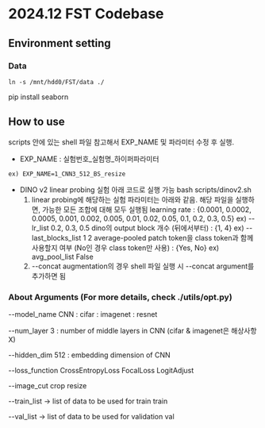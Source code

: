# 2024.12 FST Codebase
## Environment setting
### Data

```
ln -s /mnt/hdd0/FST/data ./
```


pip install seaborn

## How to use
scripts 안에 있는 shell 파일 참고해서 EXP_NAME 및 파라미터 수정 후 실행.
- EXP_NAME : 실험번호_실험명_하이퍼파라미터
```
ex) EXP_NAME=1_CNN3_512_BS_resize
```
- DINO v2 linear probing 실험 아래 코드로 실행 가능
  bash scripts/dinov2.sh
  1. linear probing에 해당하는 실험 파라미터는 아래와 같음. 해당 파일을 실행하면, 가능한 모든 조합에 대해 모두 실행됨
      learning rate : {0.0001, 0.0002, 0.0005, 0.001, 0.002, 0.005, 0.01, 0.02, 0.05, 0.1, 0.2, 0.3, 0.5}
         ex) --lr_list 0.2, 0.3, 0.5
      dino의 output block 개수 (뒤에서부터) : {1, 4}
         ex) --last_blocks_list 1 2
      average-pooled patch token을 class token과 함께 사용할지 여부 (No인 경우 class token만 사용) : {Yes, No}
         ex) avg_pool_list False
  3. --concat augmentation의 경우 shell 파일 실행 시 --concat argument를 추가하면 됨
  
### About Arguments (For more details, check ./utils/opt.py)
--model_name 
    CNN :
    cifar : 
    imagenet : resnet

--num_layer 
    3 : number of middle layers in CNN (cifar & imagenet은 해상사항 X)

--hidden_dim 
    512 : embedding dimension of CNN

--loss_function
    CrossEntropyLoss
    FocalLoss
    LogitAdjust 

--image_cut
    crop
    resize

--train_list -> list of data to be used for train
    train 


--val_list -> list of data to be used for validation
    val
